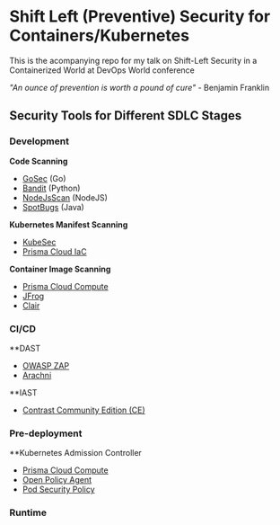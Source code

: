# Shift Left (Preventive) Security for Containers/Kubernetes

This is the acompanying repo for my talk on Shift-Left Security in a Containerized World at DevOps World conference

_"An ounce of prevention is worth a pound of cure"_ - Benjamin Franklin

## Security Tools for Different SDLC Stages

### Development

**Code Scanning**

- [GoSec](https://securego.io/) (Go)
- [Bandit](https://github.com/PyCQA/bandit) (Python)
- [NodeJsScan](https://github.com/ajinabraham/NodeJsScan) (NodeJS)
- [SpotBugs](https://spotbugs.github.io/) (Java)

**Kubernetes Manifest Scanning**

- [KubeSec](https://github.com/controlplaneio/kubesec)
- [Prisma Cloud IaC](https://docs.paloaltonetworks.com/prisma/prisma-cloud/prisma-cloud-admin/prisma-cloud-devops-security/set-up-your-prisma-cloud-configuration-file-for-iac-scan.html#id3fa84acb-db42-46ab-a3bc-d19e7589c47e)

**Container Image Scanning**

- [Prisma Cloud Compute](https://docs.paloaltonetworks.com/prisma/prisma-cloud/prisma-cloud-admin-compute.html)
- [JFrog](https://jfrog.com/xray/)
- [Clair](https://coreos.com/clair/docs/latest/)


### CI/CD

**DAST

- [OWASP ZAP](https://github.com/zaproxy/zaproxy)
- [Arachni](http://www.arachni-scanner.com/)

**IAST

- [Contrast Community Edition (CE)](https://www.contrastsecurity.com/contrast-community-edition)


### Pre-deployment

**Kubernetes Admission Controller

- [Prisma Cloud Compute](https://docs.paloaltonetworks.com/prisma/prisma-cloud/prisma-cloud-admin-compute.html)
- [Open Policy Agent](https://www.openpolicyagent.org/)
- [Pod Security Policy](https://kubernetes.io/docs/concepts/policy/pod-security-policy/)


### Runtime
